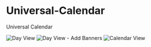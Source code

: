 # Universal-Calendar
Universal Calendar

![Day View](https://github.com/user-attachments/assets/16915810-c615-4260-958c-af23f913e041)
![Day View - Add Banners](https://github.com/user-attachments/assets/793c48e7-0493-4c39-bc51-5f6c74d323a2)
![Calendar View](https://github.com/user-attachments/assets/fe68e1c5-a2f3-4c24-9267-d49211c44893)
